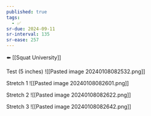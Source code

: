 ```yaml
---
published: true
tags:
  - ✅
sr-due: 2024-09-11
sr-interval: 135
sr-ease: 257
---
```


⬅️ [[Squat University]]

Test (5 inches)
![[Pasted image 20240108082532.png]]

Stretch 1
![[Pasted image 20240108082601.png]]

Stretch 2
![[Pasted image 20240108082622.png]]

Stretch 3
![[Pasted image 20240108082642.png]]